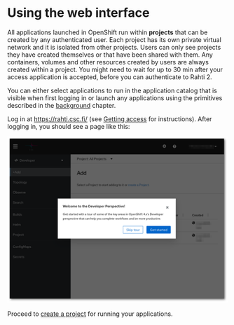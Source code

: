 # Using the web interface

All applications launched in OpenShift run within **projects** that can be
created by any authenticated user. Each project has its own private virtual
network and it is isolated from other projects. Users can only see projects
they have created themselves or that have been shared with them. Any
containers, volumes and other resources created by users are always created
within a project. You might need to wait for up to 30 min after your access application is accepted, before you can 
authenticate to Rahti 2.

You can either select applications to run in the application catalog that is
visible when first logging in or launch any applications using the
primitives described in the [background](../concepts.md) chapter.

Log in at <https://rahti.csc.fi/> (see [Getting access](../access.md)
for instructions). After logging in, you should see a page like this:

![OpenShift main page](../../img/openshift_main_page_4.png)

Proceed to [create a project](projects_and_quota.md) for running your applications.
